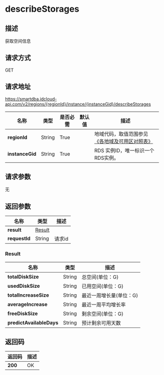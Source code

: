 # describeStorages


## 描述
获取空间信息

## 请求方式
GET

## 请求地址
https://smartdba.jdcloud-api.com/v2/regions/{regionId}/instance/{instanceGid}/describeStorages

|名称|类型|是否必需|默认值|描述|
|---|---|---|---|---|
|**regionId**|String|True| |地域代码，取值范围参见[《各地域及可用区对照表》](../Enum-Definitions/Regions-AZ.md)|
|**instanceGid**|String|True| |RDS 实例ID，唯一标识一个RDS实例。|

## 请求参数
无


## 返回参数
|名称|类型|描述|
|---|---|---|
|**result**|[Result](#result)| |
|**requestId**|String|请求id|

### <div id="Result">Result</div>
|名称|类型|描述|
|---|---|---|
|**totalDiskSize**|String|总空间(单位：G)|
|**usedDiskSize**|String|已用空间(单位：G)|
|**totalIncreaseSize**|String|最近一周增长量(单位：G)|
|**averageIncrease**|String|最近一周平均增长率|
|**freeDiskSize**|String|剩余空间(单位：G)|
|**predictAvailableDays**|String|预计剩余可用天数|

## 返回码
|返回码|描述|
|---|---|
|**200**|OK|
